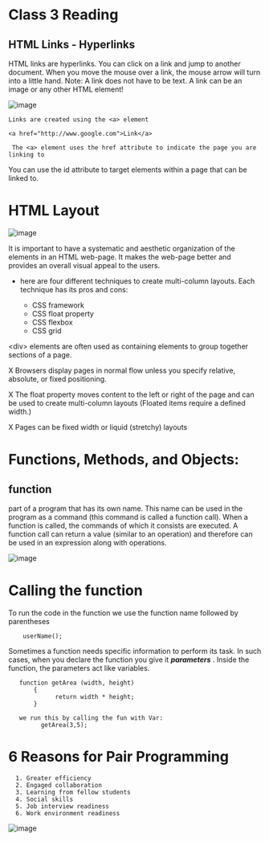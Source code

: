 # Class 3 Reading

## HTML Links - Hyperlinks 

HTML links are hyperlinks. You can click on a link and jump to another document. When you move the mouse over a link, the mouse arrow will turn into a little hand. Note: A link does not have to be text. A link can be an image or any other HTML element! 

![image](https://freefrontend.com/assets/img/css-link-styles/underline-hover-test.gif)



    Links are created using the <a> element

    <a href="http://www.google.com">Link</a>

     The <a> element uses the href attribute to indicate the page you are linking to

You can use the id attribute to target elements within
a page that can be linked to.

# HTML Layout 

![image](https://d2h0cx97tjks2p.cloudfront.net/blogs/wp-content/uploads/sites/2/2020/07/HTML-Layout-df.jpg)

It is important to have a systematic and aesthetic organization of the elements in an HTML web-page. It makes the web-page better and provides an overall visual appeal to the users. 


* here are four different techniques to create multi-column layouts. Each technique has its pros and cons:


    - CSS framework
    - CSS float property
    - CSS flexbox
    - CSS grid

\<div> elements are often used as containing elements to group together sections of a page.

X Browsers display pages in normal flow unless you specify relative, absolute, or fixed positioning.

X The float property moves content to the left or right of the page and can be used to create multi-column layouts 
(Floated items require a defined width.)

X Pages can be fixed width or liquid (stretchy) layouts

# Functions, Methods, and Objects: 

## function 
 part of a program that has its own name. This name can be used in the program as a command (this command is called a function call). When a function is called, the commands of which it consists are executed. A function call can return a value (similar to an operation) and therefore can be used in an expression along with operations.


 ![image](https://d2h0cx97tjks2p.cloudfront.net/blogs/wp-content/uploads/sites/2/2019/06/Function-declaration-in-C-and-C.jpg)


 # Calling the function 
 To run the code in the function we use the function name followed by parentheses 

        userName();


Sometimes a function needs specific information to perform its task. In such cases, when you declare the function you give it _**parameters**_ . Inside the function, the parameters act like variables.

       function getArea (width, height)
           {
                 return width * height;
           }

       we run this by calling the fun with Var:
             getArea(3,5);



# 6 Reasons for Pair Programming

      1. Greater efficiency
      2. Engaged collaboration
      3. Learning from fellow students
      4. Social skills
      5. Job interview readiness
      6. Work environment readiness


![image](https://martinfowler.com/articles/on-pair-programming/driver_navigator.png)